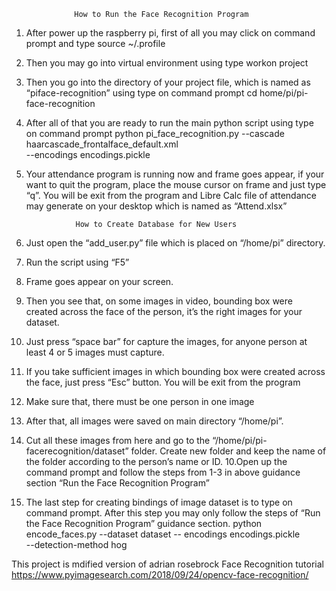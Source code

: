                   How to Run the Face Recognition Program
1. After power up the raspberry pi, first of all you may click on command
prompt and type
source ~/.profile
2. Then you may go into virtual environment using type
workon project
3. Then you go into the directory of your project file, which is named as “piface-recognition” using type on command prompt
cd home/pi/pi-face-recognition
4. After all of that you are ready to run the main python script using type on
command prompt
python pi_face_recognition.py --cascade
haarcascade_frontalface_default.xml \
--encodings encodings.pickle
5. Your attendance program is running now and frame goes appear, if your
want to quit the program, place the mouse cursor on frame and just type
“q”. You will be exit from the program and Libre Calc file of attendance may
generate on your desktop which is named as “Attend.xlsx”


                  How to Create Database for New Users
1. Just open the “add_user.py” file which is placed on “/home/pi” directory.
2. Run the script using “F5”
3. Frame goes appear on your screen.
4. Then you see that, on some images in video, bounding box were created
across the face of the person, it’s the right images for your dataset.
5. Just press “space bar” for capture the images, for anyone person at least 4
or 5 images must capture.
6. If you take sufficient images in which bounding box were created across the
face, just press “Esc” button. You will be exit from the program
7. Make sure that, there must be one person in one image
8. After that, all images were saved on main directory “/home/pi”.
9. Cut all these images from here and go to the “/home/pi/pi-facerecognition/dataset” folder. Create new folder and keep the name of the
folder according to the person’s name or ID.
10.Open up the command prompt and follow the steps from 1-3 in above
guidance section “Run the Face Recognition Program”
11. The last step for creating bindings of image dataset is to type on command
prompt. After this step you may only follow the steps of “Run the Face
Recognition Program” guidance section.
python encode_faces.py --dataset dataset --
encodings encodings.pickle \
--detection-method hog






This project is mdified version of adrian rosebrock Face Recognition tutorial https://www.pyimagesearch.com/2018/09/24/opencv-face-recognition/
